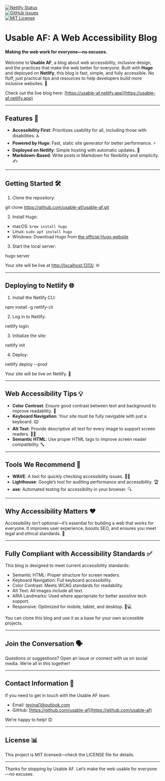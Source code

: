 

[![Netlify Status](https://api.netlify.com/api/v1/badges/607b481e-c71c-4c35-b670-7e5a4683c56c/deploy-status?branch=main)](https://app.netlify.com/sites/usable-af/deploys)  
[![GitHub Issues](https://img.shields.io/github/issues/usable-af/usable-af)](https://github.com/usable-af/usable-af/issues)  
[![MIT License](https://img.shields.io/badge/License-MIT-blue.svg)](https://opensource.org/licenses/MIT)

# Usable AF: A Web Accessibility Blog

#### Making the web work for everyone—no excuses. 

Welcome to **Usable AF**, a blog about web accessibility, inclusive design, and the practices that make the web better for everyone. Built with **Hugo** and deployed on **Netlify**, this blog is fast, simple, and fully accessible. No fluff, just practical tips and resources to help developers build more inclusive websites. 🚀

Check out the live blog here: [https://usable-af.netlify.app](https://usable-af.netlify.app)

---

## Features 🌟

- **Accessibility First**: Prioritizes usability for all, including those with disabilities. ♿
- **Powered by Hugo**: Fast, static site generator for better performance. ⚡
- **Deployed on Netlify**: Simple hosting with automatic updates. 🔄
- **Markdown-Based**: Write posts in Markdown for flexibility and simplicity. ✍️

---

## Getting Started 🛠️

1. Clone the repository:

git clone https://github.com/usable-af/usable-af.git

2. Install Hugo:
- macOS: `brew install hugo`
- Linux: `sudo apt install hugo`
- Windows: Download Hugo from [the official Hugo website](https://gohugo.io/getting-started/installing)

3. Start the local server:

hugo server

Your site will be live at [http://localhost:1313/](http://localhost:1313/). 🌐

---

## Deploying to Netlify 🌐

1. Install the Netlify CLI:

npm install -g netlify-cli

2. Log in to Netlify:

netlify login

3. Initialize the site:

netlify init

4. Deploy:

netlify deploy --prod

Your site will be live on Netlify. 🎉

---

## Web Accessibility Tips 💡

- **Color Contrast**: Ensure good contrast between text and background to improve readability. 🎨
- **Keyboard Navigation**: Your site must be fully navigable with just a keyboard. ⌨️
- **Alt Text**: Provide descriptive alt text for every image to support screen readers. 🧏‍♂️
- **Semantic HTML**: Use proper HTML tags to improve screen reader compatibility. 🔤

---

## Tools We Recommend 🔧

- **WAVE**: A tool for quickly checking accessibility issues. 🕵️‍♂️
- **Lighthouse**: Google’s tool for auditing performance and accessibility. 🏆
- **axe**: Automated testing for accessibility in your browser. 🔍

---

## Why Accessibility Matters ❤️

Accessibility isn’t optional—it’s essential for building a web that works for everyone. It improves user experience, boosts SEO, and ensures you meet legal and ethical standards. 💪

---

## Fully Compliant with Accessibility Standards ✅

This blog is designed to meet current accessibility standards:

- Semantic HTML: Proper structure for screen readers.
- Keyboard Navigation: Full keyboard accessibility.
- Color Contrast: Meets WCAG standards for readability.
- Alt Text: All images include alt text.
- ARIA Landmarks: Used where appropriate for better assistive tech support.
- Responsive: Optimized for mobile, tablet, and desktop. 📱💻

You can clone this blog and use it as a base for your own accessible projects.

---

## Join the Conversation 🗣️

Questions or suggestions? Open an issue or connect with us on social media. We’re all in this together!

---

## Contact Information 📩

If you need to get in touch with the Usable AF team:

- Email: [tevinaj1@outlook.com](mailto:tevinaj1@outlook.com)
- GitHub: [https://github.com/usable-af](https://github.com/usable-af)

We’re happy to help! 😊

---

## License 📊

This project is MIT licensed—check the LICENSE file for details.

---

Thanks for stopping by Usable AF. Let’s make the web usable for everyone—no excuses.

